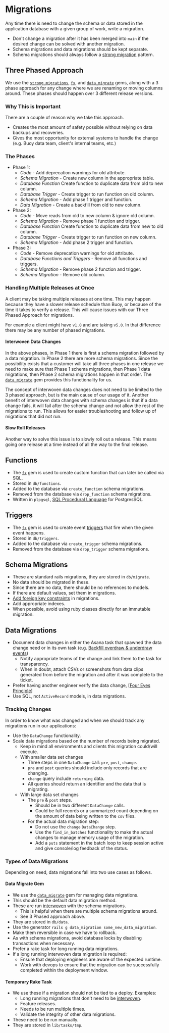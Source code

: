 # Migrations

Any time there is need to change the schema or data stored in the application
database with a given group of work, write a migration.
- Don't change a migration after it has been merged into `main` if the desired
  change can be solved with another migration.
- Schema migrations and data migrations should be kept separate.
- Schema migrations should always follow a [strong migration] pattern.

## Three Phased Approach

We use the [`strong_migrations`], [`fx`], and [`data_migrate`] gems, along
with a 3 phase approach for any change where we are renaming or moving columns
around. These phases should happen over 3 different release versions.

### Why This is Important

There are a couple of reason why we take this approach.
- Creates the most amount of safety possible without relying on data backups and
  recoveries.
- Gives the most opportunity for external systems to handle the change (e.g.
  Buoy data team, client's internal teams, etc.)

### The Phases
- Phase 1:
  - _Code_ - Add deprecation warnings for old attribute.
  - _Schema Migration_ - Create new column in the appropriate table.
  - _Database Function_ Create function to duplicate data from old to new
    column.
  - _Database Trigger_ - Create trigger to run function on old column.
  - _Schema Migration_ - Add phase 1 trigger and function.
  - _Data Migration_ - Create a backfill from old to new column.
- Phase 2:
  - _Code_ - Move reads from old to new column & ignore old column.
  - _Schema Migration_ - Remove phase 1 function and trigger.
  - _Database Function_ Create function to duplicate data from new to old
    column.
  - _Database Trigger_ - Create trigger to run function on new column.
  - _Schema Migration_ - Add phase 2 trigger and function.
- Phase 3:
  - _Code_ - Remove deprecation warnings for old attribute.
  - _Database Functions and Triggers_ - Remove all functions and triggers.
  - _Schema Migration_ - Remove phase 2 function and trigger.
  - _Schema Migration_ - Remove old column.

### Handling Multiple Releases at Once

A client may be taking multiple releases at one time. This may happen because
they have a slower release schedule than Buoy, or because of the time it takes
to verify a release. This will cause issues with our Three Phased Approach for
migrations.

For example a client might have `v1.0` and are taking `v5.0`. In that difference
there may be any number of phased migrations.

#### Interwoven Data Changes

In the above phases, in Phase 1 there is first a schema migration followed by a
data migration. In Phase 2 there are more schema migrations. Since the
possibility exists that a customer will take all three phases in one release
we need to make sure that Phase 1 schema migrations, then Phase 1 data
migrations, then Phase 2 schema migrations happen in that order. The
[`data_migrate`] gem provides this functionality for us.

The concept of interwoven data changes does not need to be limited to the 3
phased approach, but is the main cause of our usage of it. Another benefit of
interwoven data changes with schema changes is that if a data change fails, it
will fail after the schema change and not allow the rest of the migrations to
run. This allows for easier troubleshooting and follow up of migrations that did
not run.

#### Slow Roll Releases

Another way to solve this issue is to slowly roll out a release. This means
going one release at a time instead of all the way to the final release.

## Functions

- The [`fx`] gem is used to create custom function that can later be called via
  SQL.
- Stored in `db/functions`.
- Added to the database via `create_function` schema migrations.
- Removed from the database via `drop_function` schema migrations.
- Written in `plpgsql`, [SQL Procedural Language] for PostgresSQL.

## Triggers

- The [`fx`] gem is used to create event [triggers] that fire when the given
  event happens.
- Stored in `db/triggers`.
- Added to the database via `create_trigger` schema migrations.
- Removed from the database via `drop_trigger` schema migrations.

## Schema Migrations

- These are standard rails migrations, they are stored in `db/migrate`.
- No data should be migrated in these.
- Since there are no data, there should be no references to models.
- If there are default values, set them in migrations.
- [Add foreign key constraints] in migrations.
- Add appropriate indexes.
- When possible, avoid using ruby classes directly for an immutable migration.

## Data Migrations

- Document data changes in either the Asana task that spawned the data change
  need or in its own task (e.g. [Backfill overdraw & underdraw events])
  - Notify appropriate teams of the change and link them to the task for
  transparency.
  - When in doubt, attach CSVs or screenshots from data clips generated from
  before the migration and after it was complete to the ticket.
- Prefer having another engineer verify the data change, [[Four Eyes Principle]]
- Use SQL, not `ActiveRecord` models, in data migrations.

### Tracking Changes

In order to know what was changed and when we should track any migrations run
in our applications:

- Use the `DataChange` functionality.
- Scale data migrations based on the number of records being migrated.
  - Keep in mind all environments and clients this migration could/will execute.
  - With smaller data set changes
    - Three steps in one `DataChange` call: `pre`, `post`, `change`.
    - `pre` and `post` queries should include only records that are changing.
    - `change` query include `returning` data.
    -  All queries should return an identifier and the data that is migrating.
  - With large data set changes
    - The `pre` & `post` steps.
      - Should be in two different `DataChange` calls.
      - Could be full records or a summarized count depending on the amount of
        data being written to the `csv` files.
    - For the actual data migration step:
      - Do not use the `change` `DataChange` step.
      - Use the `find_in_batches` functionality to make the actual changes to
        manage memory usage of the migration.
      - Add a `puts` statement in the batch loop to keep session active and give
        console/log feedback of the status.

### Types of Data Migrations

Depending on need, data migrations fall into two use cases as follows.

#### Data Migrate Gem

- We use the [`data_migrate`] gem for managing data migrations.
- This should be the default data migration method.
- These are run [interwoven] with the schema migrations.
  - This is helpful when there are multiple schema migrations around.
  - See 3 Phased approach above.
- They are stored in `db/data`.
- Use the generator `rails g data_migration some_new_data_migration`.
- Make them reversible in case we have to rollback.
- As with schema migrations, avoid database locks by disabling transactions
  when necessary.
- Prefer a rake task for long running data migrations.
- If a long running interwoven data migration is required:
   - Ensure that deploying engineers are aware of the expected runtime.
   - Work with devops to ensure that the migration can be successfully completed
     within the deployment window.

#### Temporary Rake Task

- We use these if a migration should not be tied to a deploy. Examples:
  - Long running migrations that don't need to be [interwoven].
  - Feature releases.
  - Needs to be run multiple times.
  - Validate the integrity of other data migrations.
- These need to be run manually.
- They are stored in `lib/tasks/tmp`.

[strong migration]: https://blog.appsignal.com/2024/03/20/good-database-migration-practices-for-your-ruby-on-rails-app-using-strong-migrations.html
[`strong_migrations`]: https://github.com/ankane/strong_migrations
[`fx`]: https://github.com/teoljungberg/fx
[`data_migrate`]: https://github.com/ilyakatz/data-migrate
[SQL Procedural Language]: https://www.postgresql.org/docs/current/sql-createfunction.html
[triggers]: https://www.postgresql.org/docs/current/sql-createtrigger.html
[Add foreign key constraints]: http://robots.thoughtbot.com/referential-integrity-with-foreign-keys
[Backfill overdraw & underdraw events]: https://app.asana.com/0/1204148179532667/1209173110752566/f
[Four Eyes Principle]: https://www.openriskmanual.org/wiki/Four_Eyes_Principle
[interwoven]: #interwoven-data-changes
